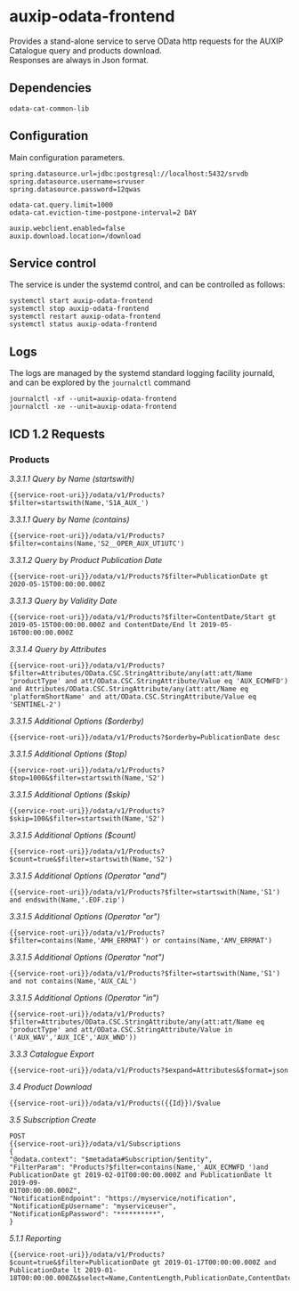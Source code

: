 # auxip-odata-frontend

Provides a stand-alone service to serve OData http requests for the AUXIP Catalogue query and products download.  
Responses are always in Json format.

## Dependencies

	odata-cat-common-lib


## Configuration

Main configuration parameters.  

	spring.datasource.url=jdbc:postgresql://localhost:5432/srvdb  
	spring.datasource.username=srvuser  
	spring.datasource.password=12qwas  
	
	odata-cat.query.limit=1000  
	odata-cat.eviction-time-postpone-interval=2 DAY  
	
	auxip.webclient.enabled=false  
	auxip.download.location=/download


## Service control

The service is under the systemd control, and can be controlled as follows:

	systemctl start auxip-odata-frontend
	systemctl stop auxip-odata-frontend
	systemctl restart auxip-odata-frontend
	systemctl status auxip-odata-frontend

## Logs

The logs are managed by the systemd standard logging facility journald, and can be explored by the `journalctl` command

	journalctl -xf --unit=auxip-odata-frontend
	journalctl -xe --unit=auxip-odata-frontend


## ICD 1.2 Requests

### Products

*3.3.1.1 Query by Name (startswith)*

	{{service-root-uri}}/odata/v1/Products?$filter=startswith(Name,'S1A_AUX_')

*3.3.1.1 Query by Name (contains)*

	{{service-root-uri}}/odata/v1/Products?$filter=contains(Name,'S2__OPER_AUX_UT1UTC')

*3.3.1.2 Query by Product Publication Date*

	{{service-root-uri}}/odata/v1/Products?$filter=PublicationDate gt 2020-05-15T00:00:00.000Z

*3.3.1.3 Query by Validity Date*

	{{service-root-uri}}/odata/v1/Products?$filter=ContentDate/Start gt 2019-05-15T00:00:00.000Z and ContentDate/End lt 2019-05-16T00:00:00.000Z

*3.3.1.4 Query by Attributes*

	{{service-root-uri}}/odata/v1/Products?$filter=Attributes/OData.CSC.StringAttribute/any(att:att/Name 'productType' and att/OData.CSC.StringAttribute/Value eq 'AUX_ECMWFD') and Attributes/OData.CSC.StringAttribute/any(att:att/Name eq 'platformShortName' and att/OData.CSC.StringAttribute/Value eq 'SENTINEL-2')

*3.3.1.5 Additional Options ($orderby)*

	{{service-root-uri}}/odata/v1/Products?$orderby=PublicationDate desc

*3.3.1.5 Additional Options ($top)*
	
	{{service-root-uri}}/odata/v1/Products?$top=1000&$filter=startswith(Name,'S2')

*3.3.1.5 Additional Options ($skip)*

	{{service-root-uri}}/odata/v1/Products?$skip=100&$filter=startswith(Name,'S2')

*3.3.1.5 Additional Options ($count)*

	{{service-root-uri}}/odata/v1/Products?$count=true&$filter=startswith(Name,'S2')

*3.3.1.5 Additional Options (Operator "and")*

	{{service-root-uri}}/odata/v1/Products?$filter=startswith(Name,'S1') and endswith(Name,'.EOF.zip')

*3.3.1.5 Additional Options (Operator "or")*

	{{service-root-uri}}/odata/v1/Products?$filter=contains(Name,'AMH_ERRMAT') or contains(Name,'AMV_ERRMAT')

*3.3.1.5 Additional Options (Operator "not")*

	{{service-root-uri}}/odata/v1/Products?$filter=startswith(Name,'S1') and not contains(Name,'AUX_CAL')

*3.3.1.5 Additional Options (Operator "in")*

	{{service-root-uri}}/odata/v1/Products?$filter=Attributes/OData.CSC.StringAttribute/any(att:att/Name eq 'productType' and att/OData.CSC.StringAttribute/Value in ('AUX_WAV','AUX_ICE','AUX_WND'))

*3.3.3 Catalogue Export*

	{{service-root-uri}}/odata/v1/Products?$expand=Attributes&$format=json

*3.4 Product Download*

	{{service-root-uri}}/odata/v1/Products({{Id}})/$value

*3.5 Subscription Create*

	POST
	{{service-root-uri}}/odata/v1/Subscriptions
	{
	"@odata.context": "$metadata#Subscription/$entity",
	"FilterParam": "Products?$filter=contains(Name,'_AUX_ECMWFD_')and
	PublicationDate gt 2019-02-01T00:00:00.000Z and PublicationDate lt 2019-09-
	01T00:00:00.000Z",
	"NotificationEndpoint": "https://myservice/notification",
	"NotificationEpUsername": "myserviceuser",
	"NotificationEpPassword": "**********",
	}

*5.1.1 Reporting*

	{{service-root-uri}}/odata/v1/Products?$count=true&$filter=PublicationDate gt 2019-01-17T00:00:00.000Z and PublicationDate lt 2019-01-18T00:00:00.000Z&$select=Name,ContentLength,PublicationDate,ContentDate/Start

